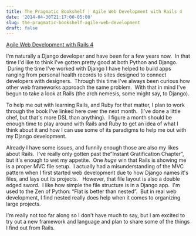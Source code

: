 ```yaml
---
title: The Pragmatic Bookshelf | Agile Web Development with Rails 4
date: '2014-04-30T21:17:00-05:00'
slug: the-pragmatic-bookshelf-agile-web-development
draft: false
---
```

[Agile Web Development with Rails 4](https://pragprog.com/book/rails4/agile-web-development-with-rails-4)

I'm naturally a Django developer and have been for a few years now.  In that time I'd like to think I've gotten pretty good at both Python and Django.  During the time I've worked with Django I have helped to build apps ranging from personal health records to sites designed to connect developers with designers.  Through this time I've always been curious how other web frameworks approach the same problem.  With that in mind I've begun to take a look at Rails (the arch nemesis, some might say, to Django).

To help me out with learning Rails, and Ruby for that matter, I plan to work through the book I've linked here over the next month.  (I've done a little chef, but that's more DSL than anything).  I figure a month should be enough time to play around with Rails and Ruby to get an idea of what I think about it and how I can use some of its paradigms to help me out with my Django development.  

Already I have some issues, and funnily enough those are also my likes about Rails.  I've really only gotten past the”Instant Gratification Chapter”, but it's enough to wet my appetite.  One *huge* win that Rails is showing me is a proper MVC file setup.  I actually had a misunderstanding of the MVC pattern when I first started web development due to how Django names it's files, and lays out its projects.   However, that file layout is also a double edged sword.  I like how simple the file structure is in a Django app.  I'm used to the Zen of Python: “Flat is better than nested”.  But in real web development, I find nested really does help when it comes to organizing large projects.  

I'm really not too far along so I don't have much to say, but I am excited to try out a new framework and language and plan to share some of the things I find out from Rails.
